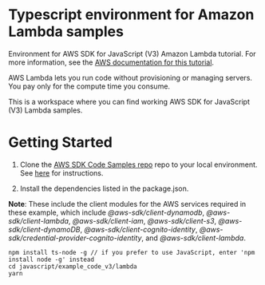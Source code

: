# Typescript environment for Amazon Lambda samples
Environment for AWS SDK for JavaScript (V3) Amazon Lambda tutorial. For more information, see the [AWS documentation for this tutorial](https://docs.aws.amazon.com/sdk-for-javascript/v3/developer-guide/using-lambda-functions.html).

AWS Lambda lets you run code without provisioning or managing servers. You pay only for the compute time you consume.

This is a workspace where you can find working AWS SDK for JavaScript (V3) Lambda samples. 

# Getting Started

1. Clone the [AWS SDK Code Samples repo](https://github.com/awsdocs/aws-doc-sdk-examples) repo to your local environment. See [here](https://docs.github.com/en/github/creating-cloning-and-archiving-repositories/cloning-a-repository) for instructions.

1. Install the dependencies listed in the package.json.

**Note**: These include the client modules for the AWS services required in these example, 
which include *@aws-sdk/client-dynamodb*, *@aws-sdk/client-lambda*, *@aws-sdk/client-iam*, 
*@aws-sdk/client-s3*, *@aws-sdk/client-dynamoDB*, *@aws-sdk/client-cognito-identity*, 
*@aws-sdk/credential-provider-cognito-identity*, and *@aws-sdk/client-lambda*.
```
npm install ts-node -g // if you prefer to use JavaScript, enter 'npm install node -g' instead
cd javascript/example_code_v3/lambda
yarn
```
